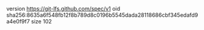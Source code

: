 version https://git-lfs.github.com/spec/v1
oid sha256:8635a6f548fb12f8b789d8c0196b5545dada28118686cbf345edafd9a4e0f9f7
size 102
